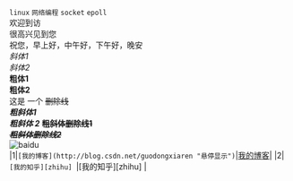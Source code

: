 `linux` `网络编程` `socket` `epoll`  
欢迎到访  
很高兴见到您  
祝您，早上好，中午好，下午好，晚安  
*斜体1*  
_斜体2_  
**粗体1**  
__粗体2__  
这是 一个 ~~删除线~~  
***粗斜体1***  
___粗斜体 2___
**~~粗斜体删除线1~~**  
~~***粗斜体删除线2***~~  
![baidu](http://www.baidu.com/img/bdlogo.gif "百度logo")  
|1|`[我的博客](http://blog.csdn.net/guodongxiaren "悬停显示")`|[我的博客](http://blog.csdn.net/guodongxiaren "悬停显示")|
|2|`[我的知乎][zhihu] `|[我的知乎][zhihu] |

